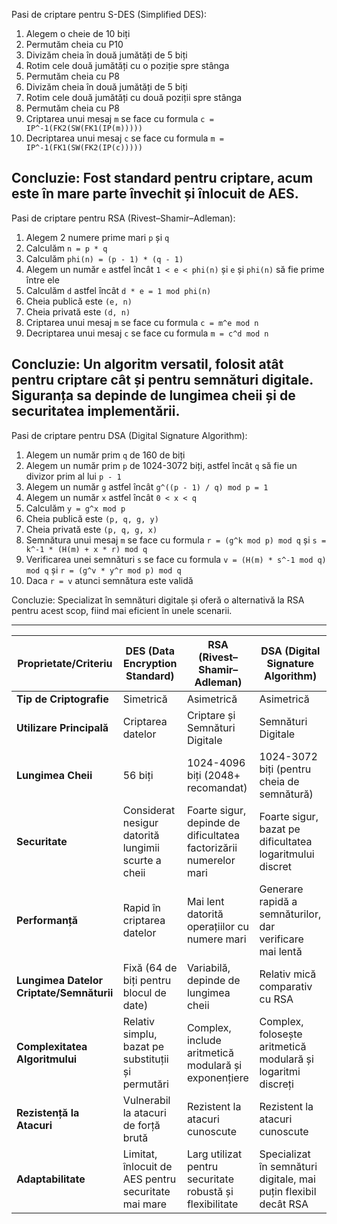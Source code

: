 Pasi de criptare pentru S-DES (Simplified DES):
1. Alegem o cheie de 10 biți
2. Permutăm cheia cu P10
3. Divizăm cheia în două jumătăți de 5 biți
4. Rotim cele două jumătăți cu o poziție spre stânga
5. Permutăm cheia cu P8
6. Divizăm cheia în două jumătăți de 5 biți
7. Rotim cele două jumătăți cu două poziții spre stânga
8. Permutăm cheia cu P8
9. Criptarea unui mesaj `m` se face cu formula `c = IP^-1(FK2(SW(FK1(IP(m)))))`
10. Decriptarea unui mesaj `c` se face cu formula `m = IP^-1(FK1(SW(FK2(IP(c)))))`

Concluzie: Fost standard pentru criptare, acum este în mare parte învechit și înlocuit de AES.
---

Pasi de criptare pentru RSA (Rivest–Shamir–Adleman):
1. Alegem 2 numere prime mari `p` și `q`
2. Calculăm `n = p * q`
3. Calculăm `phi(n) = (p - 1) * (q - 1)`
4. Alegem un număr `e` astfel încât `1 < e < phi(n)` și `e` și `phi(n)` să fie prime între ele
5. Calculăm `d` astfel încât `d * e = 1 mod phi(n)`
6. Cheia publică este `(e, n)`
7. Cheia privată este `(d, n)`
8. Criptarea unui mesaj `m` se face cu formula `c = m^e mod n`
9. Decriptarea unui mesaj `c` se face cu formula `m = c^d mod n`

Concluzie: Un algoritm versatil, folosit atât pentru criptare cât și pentru semnături digitale. Siguranța sa depinde de lungimea cheii și de securitatea implementării.
---

Pasi de criptare pentru DSA (Digital Signature Algorithm):
1. Alegem un număr prim `q` de 160 de biți
2. Alegem un număr prim `p` de 1024-3072 biți, astfel încât `q` să fie un divizor prim al lui `p - 1`
3. Alegem un număr `g` astfel încât `g^((p - 1) / q) mod p = 1`
4. Alegem un număr `x` astfel încât `0 < x < q`
5. Calculăm `y = g^x mod p`
6. Cheia publică este `(p, q, g, y)`
7. Cheia privată este `(p, q, g, x)`
8. Semnătura unui mesaj `m` se face cu formula `r = (g^k mod p) mod q` și `s = k^-1 * (H(m) + x * r) mod q`
9. Verificarea unei semnături `s` se face cu formula `v = (H(m) * s^-1 mod q) mod q` și `r = (g^v * y^r mod p) mod q`
10. Daca `r = v` atunci semnătura este validă

Concluzie: Specializat în semnături digitale și oferă o alternativă la RSA pentru acest scop, fiind mai eficient în unele scenarii.

---

| Proprietate/Criteriu | DES (Data Encryption Standard) | RSA (Rivest–Shamir–Adleman) | DSA (Digital Signature Algorithm) |
|----------------------|--------------------------------|-----------------------------|-----------------------------------|
| **Tip de Criptografie** | Simetrică | Asimetrică | Asimetrică |
| **Utilizare Principală** | Criptarea datelor | Criptare și Semnături Digitale | Semnături Digitale |
| **Lungimea Cheii** | 56 biți | 1024-4096 biți (2048+ recomandat) | 1024-3072 biți (pentru cheia de semnătură) |
| **Securitate** | Considerat nesigur datorită lungimii scurte a cheii | Foarte sigur, depinde de dificultatea factorizării numerelor mari | Foarte sigur, bazat pe dificultatea logaritmului discret |
| **Performanță** | Rapid în criptarea datelor | Mai lent datorită operațiilor cu numere mari | Generare rapidă a semnăturilor, dar verificare mai lentă |
| **Lungimea Datelor Criptate/Semnăturii** | Fixă (64 de biți pentru blocul de date) | Variabilă, depinde de lungimea cheii | Relativ mică comparativ cu RSA |
| **Complexitatea Algoritmului** | Relativ simplu, bazat pe substituții și permutări | Complex, include aritmetică modulară și exponențiere | Complex, folosește aritmetică modulară și logaritmi discreți |
| **Rezistență la Atacuri** | Vulnerabil la atacuri de forță brută | Rezistent la atacuri cunoscute | Rezistent la atacuri cunoscute |
| **Adaptabilitate** | Limitat, înlocuit de AES pentru securitate mai mare | Larg utilizat pentru securitate robustă și flexibilitate | Specializat în semnături digitale, mai puțin flexibil decât RSA |
